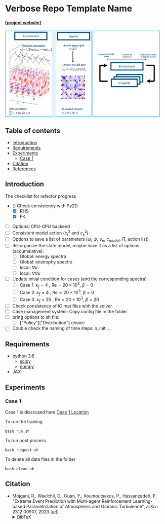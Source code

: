 # Verbose Repo Template Name

#### [[project website]](https://github.com/rmojgani/)
<img src="docs/MARL.png" width="500">

## Table of contents
* [Introduction](#Introduction)
* [Requirements](#Requirements)
* [Experiments](#Experiments)
    * [Case 1](#Case-1)
* [Citation](#Citation)
* [References](#References)

## Introduction
<!-- An abstract length introduction 
	to the project -->
The checklist for refactor progress
- [] Check consistency with Py2D
  - [x] RHS
  - [x] FK
- [ ] Optional CPU-GPU backend
- [ ] Consistent model action ($`c_l^3`$ and $`c_s^2`$)
- [ ] Options to save a list of parameters ($`\omega`$, $`\psi`$, $`\nu_e`$, $`c_{model}`$, $`\Pi`$, action list)
- [ ] Re-organize the state model, maybe have it as a list of options (accumalative):
  - [ ] Global: energy spectra
  - [ ] Global: enstrophy spectra
  - [ ] local: $`\nabla u`$
  - [ ] local: $`\nabla \nabla u`$
- [ ] Update initial condition for cases (and the corresponding spectra)
  - [ ] Case 1: $`\kappa_f=4`$ , Re$`=20\times10^3`$, $`\beta=0`$
  - [ ] Case 2: $`\kappa_f=4`$ , Re$`=20\times10^3`$, $`\beta=0`$
  - [ ] Case 3: $`\kappa_f=25`$ , Re$`=20\times10^3`$, $`\beta=20`$
- [ ] Check consistency of IC mat files  with the solver
- [ ] Case management system: Copy config file in the folder
- [ ] bring options to sh file: 
  - [ ] ["Policy"]["Distribution"] choice 
- [ ] Double check the naming of time steps: n_init, ...  

## Requirements
<!-- These are examples,
	add or remove as appropriate -->

- python 3.6
	- [scipy](https://pypi.org/project/scipy/)
	- [numpy](https://pypi.org/project/numpy/)
- JAX


## Experiments
### Case 1
Case 1 is disscused here [Case 1 Location](./experiments/case1) 

To run the training
```
bash run.sh
```

To run post process
```
bash runpost.sh
```

To delete all data files in the folder
```
bash clean.sh
```

## Citation
- Mojgani, R., Waelchli, D., Guan, Y., Koumoutsakos, P., Hassanzadeh, P.  "Extreme Event Prediction with Multi-agent Reinforcement Learning-based Parametrization of Atmospheric and Oceanic Turbulence", arXiv: 2312.00907, 2023.([url](https://arxiv.org/abs/2312.00907))<details><summary>BibTeX</summary><pre>
@article{Mojgani_arxiv_2023,
      title={Extreme Event Prediction with Multi-agent Reinforcement Learning-based Parametrization of Atmospheric and Oceanic Turbulence}, 
      author={Rambod Mojgani and Daniel Waelchli and Yifei Guan and Petros Koumoutsakos and Pedram Hassanzadeh},
      year={2023},
      eprint={2312.00907},
      archivePrefix={arXiv},
}</pre></details>
